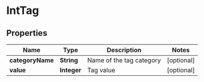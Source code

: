 

# IntTag


## Properties

| Name | Type | Description | Notes |
|------------ | ------------- | ------------- | -------------|
|**categoryName** | **String** | Name of the tag category |  [optional] |
|**value** | **Integer** | Tag value |  [optional] |



